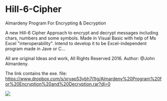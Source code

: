 # Hill-6-Cipher
Almardeny Program For Encrypting &amp; Decryption

A new Hill-6 Cipher Approach to encrypt and decrypt messages including chars, numbers and some symbols.
Made in Visual Basic with help of Ms Excel "interoperability".
Intend to develop it to be Excel-independent program made in Jave or C...

All are original Ideas and work, All Rights Reserved 2016.
Author: @John Almardeny.

The link contains the exe. file:
https://www.dropbox.com/s/xryap53ybh7i1tg/Almardeny%20Program%20for%20Encryption%20and%20Decryption.rar?dl=0

<p>
<img src = "https://cloud.githubusercontent.com/assets/19558793/16459012/3ef310a6-3e19-11e6-830e-7bdb97ffbf59.gif"/>
</p>
